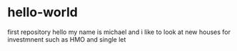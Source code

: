 # hello-world
first repository 
hello 
my name is michael and i like to look at new houses for investmnent such as HMO and single let 
